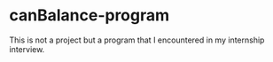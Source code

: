 # canBalance-program
This is not a project but a program that I encountered in my internship interview. 
